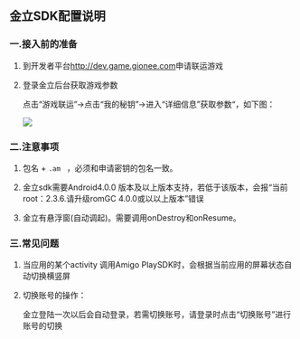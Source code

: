## 金立SDK配置说明

###  一.接入前的准备

  1. 到开发者平台<http://dev.game.gionee.com>申请联运游戏

  2. 登录金立后台获取游戏参数

     点击“游戏联运”->点击“我的秘钥”->进入“详细信息”获取参数“，如下图：  

     ![](http://docs.mztgame.com/files/assets/img/jinli-online1.jpg)


### 二.注意事项

  1.  包名 + `.am ` ，必须和申请密钥的包名一致。

  2.  金立sdk需要Android4.0.0 版本及以上版本支持，若低于该版本，会报“当前root：2.3.6.请升级romGC 4.0.0或以以上版本”错误

  3.  金立有悬浮窗(自动调起)。需要调用onDestroy和onResume。


### 三.常见问题

   1. 当应用的某个activity 调用Amigo PlaySDK时，会根据当前应用的屏幕状态自动切换横竖屏

   2. 切换账号的操作：

      金立登陆一次以后会自动登录，若需切换账号，请登录时点击“切换账号”进行账号的切换
